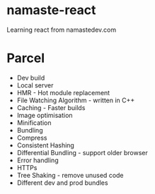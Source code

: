 # namaste-react
Learning react from namastedev.com

# Parcel
- Dev build
- Local server
- HMR - Hot module replacement
- File Watching Algorithm - written in C++
- Caching - Faster builds
- Image optimisation
- Minification 
- Bundling
- Compress
- Consistent Hashing
- Differential Bundling - support older browser
- Error handling
- HTTPs
- Tree Shaking - remove unused code
- Different dev and prod bundles
